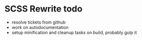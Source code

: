 # SCSS Rewrite todo

- resolve tickets from github
- work on autodocumentation
- setup minification and cleanup tasks on build, probably gulp it
